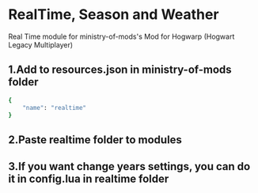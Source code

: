 # RealTime, Season and Weather
Real Time module for ministry-of-mods's Mod for Hogwarp (Hogwart Legacy Multiplayer)

## 1.Add to resources.json in ministry-of-mods folder
```bash
{
    "name": "realtime"
}
```
## 2.Paste realtime folder to modules
## 3.If you want change years settings, you can do it in config.lua in realtime folder
